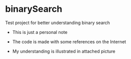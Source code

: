 # binarySearch

Test project for better understanding binary search


- This is just a personal note

- The code is made with some references on the Internet

- My understanding is illustrated in attached picture